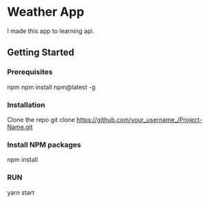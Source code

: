 # Weather App

I made this app to learning api.

## Getting Started

### Prerequisites

npm
npm install npm@latest -g

### Installation

Clone the repo
git clone https://github.com/your_username_/Project-Name.git

### Install NPM packages
npm install

### RUN 
yarn start

